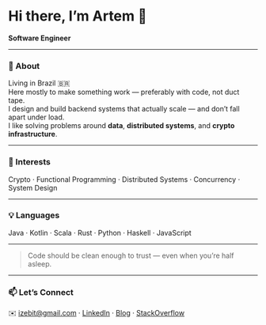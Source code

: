 # Hi there, I’m Artem 👋  

**Software Engineer**

---

### 🧠 About
Living in Brazil 🇧🇷  
Here mostly to make something work — preferably with code, not duct tape.  
I design and build backend systems that actually scale — and don’t fall apart under load.  
I like solving problems around **data**, **distributed systems**, and **crypto infrastructure**.  

---

### 🔭 Interests
Crypto · Functional Programming · Distributed Systems · Concurrency · System Design  

---

### 💡 Languages
Java · Kotlin · Scala · Rust · Python · Haskell · JavaScript

---

> Code should be clean enough to trust — even when you’re half asleep.

---

### 📫 Let’s Connect  
✉️ [izebit@gmail.com](mailto:izebit@gmail.com) · [LinkedIn](https://www.linkedin.com/in/conovart) · [Blog](https://izebit.ru) · [StackOverflow](https://ru.stackoverflow.com/users/10353)

